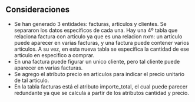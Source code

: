 ## Consideraciones

 - Se han generado 3 entidades: facturas, articulos y clientes. Se separaron los datos especificos de cada una. Hay una 4º tabla que relaciona factura con articulo ya que es una relacion nxm: un articulo puede aparecer en varias facturas, y una factura puede contener varios articulos. A su vez, en esta nueva tabla se especifica la cantidad de ese articulo en especifico a comprar.
 - En una factura puede figurar un unico cliente, pero tal cliente puede aparecer en varias facturas.
 - Se agrego el atributo precio en articulos para indicar el precio unitario de tal articulo.
 - En la tabla facturas está el atributo importe_total, el cual puede parecer redundante ya que se calcula a partir de los atributos cantidad y precio.

